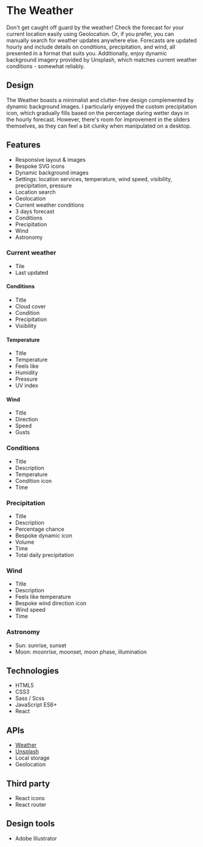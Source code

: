 # The Weather

Don't get caught off guard by the weather! Check the forecast for your current location easily using Geolocation. Or, if you prefer, you can manually search for weather updates anywhere else. Forecasts are updated hourly and include details on conditions, precipitation, and wind, all presented in a format that suits you. Additionally, enjoy dynamic background imagery provided by Unsplash, which matches current weather conditions - somewhat reliably.

## Design

The Weather boasts a minimalist and clutter-free design complemented by dynamic background images. I particularly enjoyed the custom precipitation icon, which gradually fills based on the percentage during wetter days in the hourly forecast. However, there's room for improvement in the sliders themselves, as they can feel a bit clunky when manipulated on a desktop.

## Features

- Responsive layout & images
- Bespoke SVG icons
- Dynamic background images
- Settings: location services, temperature, wind speed, visibility, precipitation, pressure
- Location search
- Geolocation
- Current weather conditions
- 3 days forecast
- Conditions
- Precipitation
- Wind
- Astronomy

### Current weather

- Tile
- Last updated

#### Conditions

- Title
- Cloud cover
- Condition
- Precipitation
- Visibility

#### Temperature

- Title
- Temperature
- Feels like
- Humidity
- Pressure
- UV index

#### Wind

- Title
- Direction
- Speed
- Gusts

### Conditions

- Title
- Description
- Temperature
- Condition icon
- Time

### Precipitation

- Title
- Description
- Percentage chance
- Bespoke dynamic icon
- Volume
- Time
- Total daily precipitation

### Wind

- Title
- Description
- Feels like temperature
- Bespoke wind direction icon
- Wind speed
- Time

### Astronomy

- Sun: sunrise, sunset
- Moon: moonrise, moonset, moon phase, illumination

## Technologies

- HTML5
- CSS3
- Sass / Scss
- JavaScript ES6+
- React

## APIs

- [Weather](https://www.weatherapi.com)
- [Unsplash](https://unsplash.com/developers)
- Local storage
- Geolocation

## Third party

- React icons
- React router

## Design tools

- Adobe Illustrator
